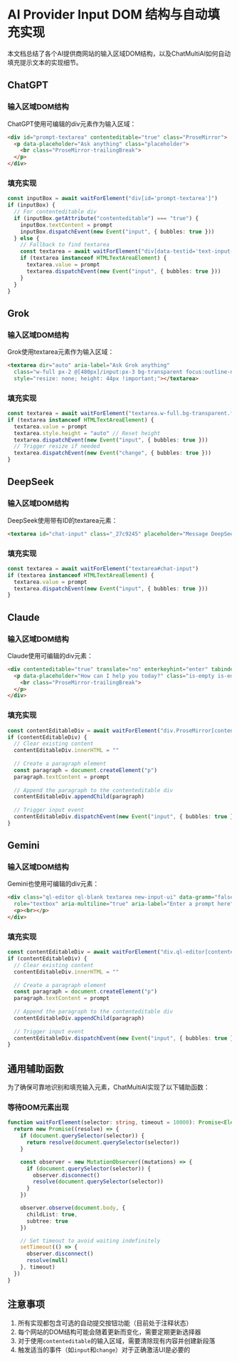 # AI Provider Input DOM 结构与自动填充实现

本文档总结了各个AI提供商网站的输入区域DOM结构，以及ChatMultiAI如何自动填充提示文本的实现细节。

## ChatGPT

### 输入区域DOM结构
ChatGPT使用可编辑的div元素作为输入区域：

```html
<div id="prompt-textarea" contenteditable="true" class="ProseMirror">
  <p data-placeholder="Ask anything" class="placeholder">
    <br class="ProseMirror-trailingBreak">
  </p>
</div>
```

### 填充实现
```typescript
const inputBox = await waitForElement("div[id='prompt-textarea']")
if (inputBox) {
  // For contenteditable div
  if (inputBox.getAttribute("contenteditable") === "true") {
    inputBox.textContent = prompt
    inputBox.dispatchEvent(new Event("input", { bubbles: true }))
  } else {
    // Fallback to find textarea
    const textarea = await waitForElement("div[data-testid='text-input-area'] textarea")
    if (textarea instanceof HTMLTextAreaElement) {
      textarea.value = prompt
      textarea.dispatchEvent(new Event("input", { bubbles: true }))
    }
  }
}
```

## Grok

### 输入区域DOM结构
Grok使用textarea元素作为输入区域：

```html
<textarea dir="auto" aria-label="Ask Grok anything" 
  class="w-full px-2 @[480px]/input:px-3 bg-transparent focus:outline-none text-primary align-bottom min-h-14 pt-5 my-0 mb-5" 
  style="resize: none; height: 44px !important;"></textarea>
```

### 填充实现
```typescript
const textarea = await waitForElement("textarea.w-full.bg-transparent.focus\\:outline-none.text-primary")
if (textarea instanceof HTMLTextAreaElement) {
  textarea.value = prompt
  textarea.style.height = "auto" // Reset height
  textarea.dispatchEvent(new Event("input", { bubbles: true }))
  // Trigger resize if needed
  textarea.dispatchEvent(new Event("change", { bubbles: true }))
}
```

## DeepSeek

### 输入区域DOM结构
DeepSeek使用带有ID的textarea元素：

```html
<textarea id="chat-input" class="_27c9245" placeholder="Message DeepSeek" rows="2"></textarea>
```

### 填充实现
```typescript
const textarea = await waitForElement("textarea#chat-input")
if (textarea instanceof HTMLTextAreaElement) {
  textarea.value = prompt
  textarea.dispatchEvent(new Event("input", { bubbles: true }))
}
```

## Claude

### 输入区域DOM结构
Claude使用可编辑的div元素：

```html
<div contenteditable="true" translate="no" enterkeyhint="enter" tabindex="0" class="ProseMirror break-words max-w-[60ch]">
  <p data-placeholder="How can I help you today?" class="is-empty is-editor-empty before:!text-text-500 before:whitespace-nowrap">
    <br class="ProseMirror-trailingBreak">
  </p>
</div>
```

### 填充实现
```typescript
const contentEditableDiv = await waitForElement("div.ProseMirror[contenteditable='true']")
if (contentEditableDiv) {
  // Clear existing content
  contentEditableDiv.innerHTML = ""
  
  // Create a paragraph element
  const paragraph = document.createElement("p")
  paragraph.textContent = prompt
  
  // Append the paragraph to the contenteditable div
  contentEditableDiv.appendChild(paragraph)
  
  // Trigger input event
  contentEditableDiv.dispatchEvent(new Event("input", { bubbles: true }))
}
```

## Gemini

### 输入区域DOM结构
Gemini也使用可编辑的div元素：

```html
<div class="ql-editor ql-blank textarea new-input-ui" data-gramm="false" contenteditable="true" 
  role="textbox" aria-multiline="true" aria-label="Enter a prompt here" data-placeholder="Ask Gemini">
  <p><br></p>
</div>
```

### 填充实现
```typescript
const contentEditableDiv = await waitForElement("div.ql-editor[contenteditable='true']")
if (contentEditableDiv) {
  // Clear existing content
  contentEditableDiv.innerHTML = ""
  
  // Create a paragraph element
  const paragraph = document.createElement("p")
  paragraph.textContent = prompt
  
  // Append the paragraph to the contenteditable div
  contentEditableDiv.appendChild(paragraph)
  
  // Trigger input event
  contentEditableDiv.dispatchEvent(new Event("input", { bubbles: true }))
}
```

## 通用辅助函数

为了确保可靠地识别和填充输入元素，ChatMultiAI实现了以下辅助函数：

### 等待DOM元素出现
```typescript
function waitForElement(selector: string, timeout = 10000): Promise<Element | null> {
  return new Promise((resolve) => {
    if (document.querySelector(selector)) {
      return resolve(document.querySelector(selector))
    }

    const observer = new MutationObserver((mutations) => {
      if (document.querySelector(selector)) {
        observer.disconnect()
        resolve(document.querySelector(selector))
      }
    })

    observer.observe(document.body, {
      childList: true,
      subtree: true
    })

    // Set timeout to avoid waiting indefinitely
    setTimeout(() => {
      observer.disconnect()
      resolve(null)
    }, timeout)
  })
}
```

## 注意事项

1. 所有实现都包含可选的自动提交按钮功能（目前处于注释状态）
2. 每个网站的DOM结构可能会随着更新而变化，需要定期更新选择器
3. 对于使用`contenteditable`的输入区域，需要清除现有内容并创建新段落
4. 触发适当的事件（如`input`和`change`）对于正确激活UI是必要的 